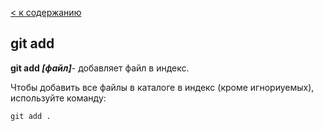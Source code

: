 [< к содержанию](./readme.md)

## git add

**git add *[файл]***- добавляет файл в индекс.

Чтобы добавить все файлы в каталоге в индекс (кроме игнориуемых), используйте команду: 
~~~bash=
git add .
~~~
